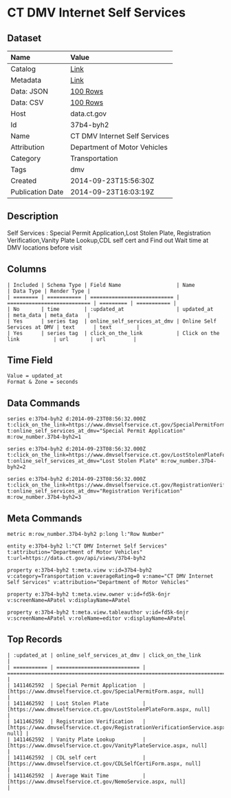 # CT DMV Internet Self Services

## Dataset

| Name | Value |
| :--- | :---- |
| Catalog | [Link](https://catalog.data.gov/dataset/ct-dmv-internet-self-services) |
| Metadata | [Link](https://data.ct.gov/api/views/37b4-byh2) |
| Data: JSON | [100 Rows](https://data.ct.gov/api/views/37b4-byh2/rows.json?max_rows=100) |
| Data: CSV | [100 Rows](https://data.ct.gov/api/views/37b4-byh2/rows.csv?max_rows=100) |
| Host | data.ct.gov |
| Id | 37b4-byh2 |
| Name | CT DMV Internet Self Services |
| Attribution | Department of Motor Vehicles |
| Category | Transportation |
| Tags | dmv |
| Created | 2014-09-23T15:56:30Z |
| Publication Date | 2014-09-23T16:03:19Z |

## Description

Self Services : Special Permit Application,Lost Stolen Plate, Registration Verification,Vanity Plate Lookup,CDL self cert and Find out Wait time at DMV locations before visit

## Columns

```ls
| Included | Schema Type | Field Name                  | Name                        | Data Type | Render Type |
| ======== | =========== | =========================== | =========================== | ========= | =========== |
| No       | time        | :updated_at                 | updated_at                  | meta_data | meta_data   |
| Yes      | series tag  | online_self_services_at_dmv | Online Self Services at DMV | text      | text        |
| Yes      | series tag  | click_on_the_link           | Click on the link           | url       | url         |
```

## Time Field

```ls
Value = updated_at
Format & Zone = seconds
```

## Data Commands

```ls
series e:37b4-byh2 d:2014-09-23T08:56:32.000Z t:click_on_the_link=https://www.dmvselfservice.ct.gov/SpecialPermitForm.aspx t:online_self_services_at_dmv="Special Permit Application" m:row_number.37b4-byh2=1

series e:37b4-byh2 d:2014-09-23T08:56:32.000Z t:click_on_the_link=https://www.dmvselfservice.ct.gov/LostStolenPlateForm.aspx t:online_self_services_at_dmv="Lost Stolen Plate" m:row_number.37b4-byh2=2

series e:37b4-byh2 d:2014-09-23T08:56:32.000Z t:click_on_the_link=https://www.dmvselfservice.ct.gov/RegistrationVerificationService.aspx t:online_self_services_at_dmv="Registration Verification" m:row_number.37b4-byh2=3
```

## Meta Commands

```ls
metric m:row_number.37b4-byh2 p:long l:"Row Number"

entity e:37b4-byh2 l:"CT DMV Internet Self Services" t:attribution="Department of Motor Vehicles" t:url=https://data.ct.gov/api/views/37b4-byh2

property e:37b4-byh2 t:meta.view v:id=37b4-byh2 v:category=Transportation v:averageRating=0 v:name="CT DMV Internet Self Services" v:attribution="Department of Motor Vehicles"

property e:37b4-byh2 t:meta.view.owner v:id=fd5k-6njr v:screenName=APatel v:displayName=APatel

property e:37b4-byh2 t:meta.view.tableauthor v:id=fd5k-6njr v:screenName=APatel v:roleName=editor v:displayName=APatel
```

## Top Records

```ls
| :updated_at | online_self_services_at_dmv | click_on_the_link                                                              | 
| =========== | =========================== | ============================================================================== | 
| 1411462592  | Special Permit Application  | [https://www.dmvselfservice.ct.gov/SpecialPermitForm.aspx, null]               | 
| 1411462592  | Lost Stolen Plate           | [https://www.dmvselfservice.ct.gov/LostStolenPlateForm.aspx, null]             | 
| 1411462592  | Registration Verification   | [https://www.dmvselfservice.ct.gov/RegistrationVerificationService.aspx, null] | 
| 1411462592  | Vanity Plate Lookup         | [https://www.dmvselfservice.ct.gov/VanityPlateService.aspx, null]              | 
| 1411462592  | CDL self cert               | [https://www.dmvselfservice.ct.gov/CDLSelfCertiForm.aspx, null]                | 
| 1411462592  | Average Wait Time           | [https://www.dmvselfservice.ct.gov/NemoService.aspx, null]                     | 
```